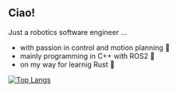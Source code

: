 ## Ciao!
Just a robotics software engineer ...
- with passion in control and motion planning 🚗
- mainly programming in C++ with ROS2 🤖
- on my way for learnig Rust 🦀

[![Top Langs](https://github-readme-stats.vercel.app/api/top-langs/?username=fvlvivs&theme=github_dark)](https://github.com/anuraghazra/github-readme-stats)

<!--
**fvlvivs/fvlvivs** is a ✨ _special_ ✨ repository because its `README.md` (this file) appears on your GitHub profile.

Here are some ideas to get you started:

- 🔭 I’m currently working on ...
- 🌱 I’m currently learning ...
- 👯 I’m looking to collaborate on ...
- 🤔 I’m looking for help with ...
- 💬 Ask me about ...
- 📫 How to reach me: ...
- 😄 Pronouns: ...
- ⚡ Fun fact: ...
-->
